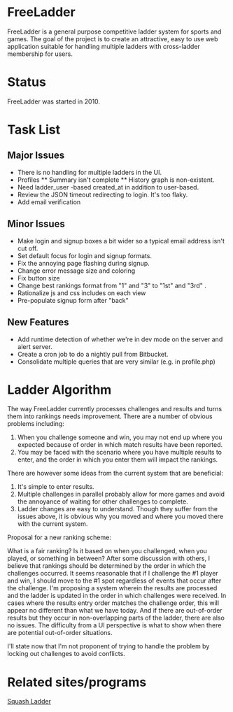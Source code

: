 FreeLadder
==========
FreeLadder is a general purpose competitive ladder system for sports and games.  The goal of the project is to create an attractive, easy to use web application suitable for handling multiple ladders with cross-ladder membership for users.  

Status
======
FreeLadder was started in 2010. 


Task List
=========

Major Issues
------------
* There is no handling for multiple ladders in the UI.
* Profiles
** Summary isn't complete
** History graph is non-existent.
* Need ladder_user -based created_at in addition to user-based.
* Review the JSON timeout redirecting to login. It's too flaky.
* Add email verification


Minor Issues
------------
* Make login and signup boxes a bit wider so a typical email address isn't cut off.
* Set default focus for login and signup formats.
* Fix the annoying page flashing during signup.
* Change error message size and coloring
* Fix button size
* Change best rankings format from "1" and "3" to "1st" and "3rd" .
* Rationalize js and css includes on each view
* Pre-populate signup form after "back"


New Features
------------
* Add runtime detection of whether we're in dev mode on the server and alert server.
* Create a cron job to do a nightly pull from Bitbucket.
* Consolidate multiple queries that are very similar (e.g. in profile.php)


Ladder Algorithm
================
The way FreeLadder currently processes challenges and results and turns them into rankings 
needs improvement. There are a number of obvious problems including:

1. When you challenge someone and win, you may not end up where you expected because of order 
in which match results have been reported.
2. You may be faced with the scenario where you have multiple results to enter, and the order 
in which you enter them will impact the rankings.

There are however some ideas from the current system that are beneficial:

1. It's simple to enter results.
2. Multiple challenges in parallel probably allow for more games and avoid the annoyance of waiting for other challenges to complete.
3. Ladder changes are easy to understand. Though they suffer from the issues above, it is 
obvious why you moved and where you moved there with the current system. 

Proposal for a new ranking scheme:

What is a fair ranking? Is it based on when you challenged, when you played, or something in
between?  After some discussion with others, I believe that rankings should be determined by the
order in which the challenges occurred.  It seems reasonable that if I challenge the #1 player and
win,  I should move to the #1 spot regardless of events that occur after the challenge.  I'm
proposing a system wherein the results are processed and the ladder is updated in the  order in
which challenges were received.  In cases where the results entry order matches the challenge order, this will appear no different than what we have today. And if there are out-of-order results but they occur in non-overlapping parts of the ladder, there are also no issues. The difficulty from a UI perspective is what to show when there are potential out-of-order situations. 

I'll state now that I'm not proponent of trying to handle the problem by locking out challenges to avoid conflicts. 


Related sites/programs
======================
[Squash Ladder](http://sourceforge.net/projects/squash-ladd-php/)